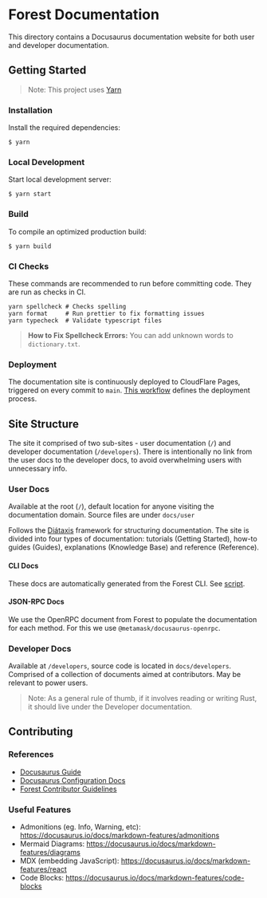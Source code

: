# Forest Documentation

This directory contains a Docusaurus documentation website for both user and developer documentation.

## Getting Started

> Note: This project uses [Yarn](https://yarnpkg.com/getting-started/install)

### Installation

Install the required dependencies:

```
$ yarn
```

### Local Development

Start local development server:

```
$ yarn start
```

### Build

To compile an optimized production build:

```
$ yarn build
```

### CI Checks

These commands are recommended to run before committing code. They are run as checks in CI.

```
yarn spellcheck # Checks spelling
yarn format     # Run prettier to fix formatting issues
yarn typecheck  # Validate typescript files
```

> **How to Fix Spellcheck Errors:** You can add unknown words to `dictionary.txt`.

### Deployment

The documentation site is continuously deployed to CloudFlare Pages, triggered on every commit to `main`. [This workflow](/.github/workflows/docs-deploy.yml) defines the deployment process.

## Site Structure

The site it comprised of two sub-sites - user documentation (`/`) and developer documentation (`/developers`). There is intentionally no link from the user docs to the developer docs, to avoid overwhelming users with unnecessary info.

### User Docs

Available at the root (`/`), default location for anyone visiting the documentation domain. Source files are under `docs/user`

Follows the [Diátaxis](https://diataxis.fr/) framework for structuring documentation. The site is divided into four types of documentation: tutorials (Getting Started), how-to guides (Guides), explanations (Knowledge Base) and reference (Reference).

#### CLI Docs

These docs are automatically generated from the Forest CLI. See [script](/docs/docs/users/reference/cli.sh).

#### JSON-RPC Docs

We use the OpenRPC document from Forest to populate the documentation for each method. For this we use `@metamask/docusaurus-openrpc`.

### Developer Docs

Available at `/developers`, source code is located in `docs/developers`. Comprised of a collection of documents aimed at contributors. May be relevant to power users.

> Note: As a general rule of thumb, if it involves reading or writing Rust, it should live under the Developer documentation.

## Contributing

### References

- [Docusaurus Guide](https://docusaurus.io/docs/category/guides)
- [Docusaurus Configuration Docs](https://docusaurus.io/docs/api/docusaurus-config)
- [Forest Contributor Guidelines](../CONTRIBUTING.md)

### Useful Features

- Admonitions (eg. Info, Warning, etc): https://docusaurus.io/docs/markdown-features/admonitions
- Mermaid Diagrams: https://docusaurus.io/docs/markdown-features/diagrams
- MDX (embedding JavaScript): https://docusaurus.io/docs/markdown-features/react
- Code Blocks: https://docusaurus.io/docs/markdown-features/code-blocks
